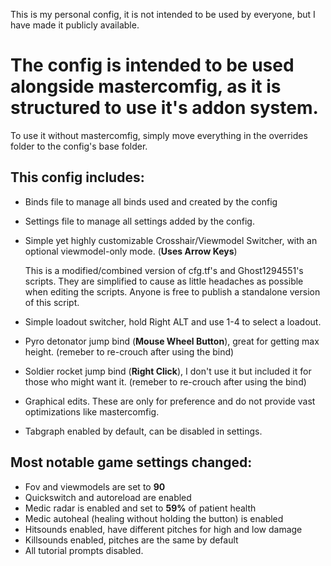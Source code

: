This is my personal config, it is not intended to be used by everyone, but I have made it publicly available.

# **The config is intended to be used alongside mastercomfig, as it is structured to use it's addon system.**
To use it without mastercomfig, simply move everything in the overrides folder to the config's base folder.

## This config includes:
- Binds file to manage all binds used and created by the config
- Settings file to manage all settings added by the config.
- Simple yet highly customizable Crosshair/Viewmodel Switcher, with an optional viewmodel-only mode. (**Uses Arrow Keys**)
	
  This is a modified/combined version of cfg.tf's and Ghost1294551's scripts. They are
	simplified to cause as little headaches as possible when editing the scripts. Anyone is free to publish a standalone
	version of this script.
- Simple loadout switcher, hold Right ALT and use 1-4 to select a loadout.
- Pyro detonator jump bind (**Mouse Wheel Button**), great for getting max height. (remeber to re-crouch after using the bind)
- Soldier rocket jump bind (**Right Click**), I don't use it but included it for those who might want it. (remeber to re-crouch after using the bind)
- Graphical edits. These are only for preference and do not provide vast optimizations like mastercomfig.
- Tabgraph enabled by default, can be disabled in settings.

## Most notable game settings changed:
- Fov and viewmodels are set to **90**
- Quickswitch and autoreload are enabled
- Medic radar is enabled and set to **59%** of patient health
- Medic autoheal (healing without holding the button) is enabled
- Hitsounds enabled, have different pitches for high and low damage
- Killsounds enabled, pitches are the same by default
- All tutorial prompts disabled.
